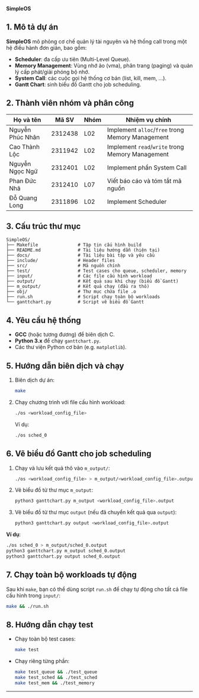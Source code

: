 **SimpleOS**

## 1. Mô tả dự án
**SimpleOS** mô phỏng cơ chế quản lý tài nguyên và hệ thống call trong một hệ điều hành đơn giản, bao gồm:
- **Scheduler**: đa cấp ưu tiên (Multi-Level Queue).  
- **Memory Management**: Vùng nhớ ảo (vma), phân trang (paging) và quản lý cấp phát/giải phóng bộ nhớ.  
- **System Call**: các cuộc gọi hệ thống cơ bản (list, kill, mem, ...).  
- **Gantt Chart**: sinh biểu đồ Gantt cho job scheduling.

## 2. Thành viên nhóm và phân công
| Họ và tên             | Mã SV    | Nhóm  | Nhiệm vụ chính                                      |
|-----------------------|----------|-------|-----------------------------------------------------|
| Nguyễn Phúc Nhân      | 2312438  | L02   | Implement `alloc`/`free` trong Memory Management    |
| Cao Thành Lộc         | 2311942  | L02   | Implement `read`/`write` trong Memory Management    |
| Nguyễn Ngọc Ngữ       | 2312401  | L02   | Implement phần System Call                          |
| Phan Đức Nhã          | 2312410  | L07   | Viết báo cáo và tóm tắt mã nguồn                    |
| Đỗ Quang Long         | 2311896  | L02   | Implement Scheduler                                  |

## 3. Cấu trúc thư mục
```
SimpleOS/
├── Makefile               # Tập tin cấu hình build
├── README.md              # Tài liệu hướng dẫn (hiện tại)
├── docs/                  # Tài liệu bài tập và yêu cầu
├── include/               # Header files
├── src/                   # Mã nguồn chính
├── test/                  # Test cases cho queue, scheduler, memory
├── input/                 # Các file cấu hình workload
├── output/                # Kết quả sau khi chạy (biểu đồ Gantt)
├── m_output/              # Kết quả chạy (đầu ra thô)
├── obj/                   # Thư mục chứa file .o
├── run.sh                 # Script chạy toàn bộ workloads
└── ganttchart.py          # Script vẽ biểu đồ Gantt
```

## 4. Yêu cầu hệ thống
- **GCC** (hoặc tương đương) để biên dịch C.  
- **Python 3.x** để chạy `ganttchart.py`.  
- Các thư viện Python cơ bản (e.g. `matplotlib`).

## 5. Hướng dẫn biên dịch và chạy
1. Biên dịch dự án:
   ```bash
   make
   ```
2. Chạy chương trình với file cấu hình workload:
   ```bash
   ./os <workload_config_file>
   ```
   Ví dụ:
   ```bash
   ./os sched_0
   ```

## 6. Vẽ biểu đồ Gantt cho job scheduling
1. Chạy và lưu kết quả thô vào `m_output/`:
   ```bash
   ./os <workload_config_file> > m_output/<workload_config_file>.output
   ```
2. Vẽ biểu đồ từ thư mục `m_output`:
   ```bash
   python3 ganttchart.py m_output <workload_config_file>.output
   ```
3. Vẽ biểu đồ từ thư mục `output` (nếu đã chuyển kết quả qua `output`):
   ```bash
   python3 ganttchart.py output <workload_config_file>.output
   ```

**Ví dụ**:
```bash
./os sched_0 > m_output/sched_0.output
python3 ganttchart.py m_output sched_0.output
python3 ganttchart.py output sched_0.output
```

## 7. Chạy toàn bộ workloads tự động
Sau khi `make`, bạn có thể dùng script `run.sh` để chạy tự động cho tất cả file cấu hình trong `input/`:
```bash
make && ./run.sh
```

## 8. Hướng dẫn chạy test
- Chạy toàn bộ test cases:
  ```bash
  make test
  ```
- Chạy riêng từng phần:
  ```bash
  make test_queue && ./test_queue
  make test_sched && ./test_sched
  make test_mem && ./test_memory
  ```

---

